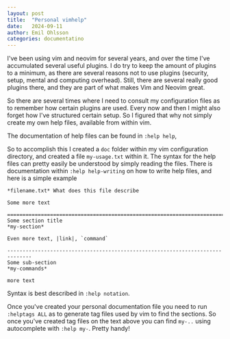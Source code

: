 ```yaml
---
layout: post
title:  "Personal vimhelp"
date:   2024-09-11
author: Emil Ohlsson
categories: documentatino
---
```

I've been using vim and neovim for several years, and over the time I've
accumulated several useful plugins. I do try to keep the amount of plugins to a
minimum, as there are several reasons not to use plugins (security, setup,
mental and computing overhead). Still, there are several really good plugins
there, and they are part of what makes Vim and Neovim great.

So there are several times where I need to consult my configuration files as to
remember how certain plugins are used. Every now and then I might also forget
how I've structured certain setup. So I figured that why not simply create my
own help files, available from within vim.

The documentation of help files can be found in `:help help`, 

So to accomplish this I created a `doc` folder within my vim configuration
directory, and created a file `my-usage.txt` within it. The syntax for the help
files can pretty easily be understood by simply reading the files. There is
documentation within `:help help-writing` on how to write help files, and here
is a simple example

```
*filename.txt* What does this file describe

Some more text

==============================================================================
Some section title			                               			*my-section*

Even more text, |link|, `command`

------------------------------------------------------------------------------
Some sub-section			                                 			*my-commands*

more text
```

Syntax is best described in `:help notation`.

Once you've created your personal documentation file you need to run `:helptags
ALL` as to generate tag files used by vim to find the sections. So once you've
created tag files on the text above you can find `my-..` using autocomplete with
`:help my-`. Pretty handy!

<!-- vim: set et ts=2 sw=2 ss=2 tw=80 : -->
